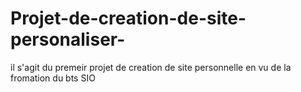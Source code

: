 # Projet-de-creation-de-site-personaliser-
il s'agit du premeir projet de creation de site personnelle  en vu de la fromation du bts SIO

